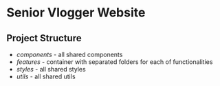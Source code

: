 # Senior Vlogger Website

## Project Structure
- *components* - all shared components
- *features* - container with separated folders for each of functionalities
- *styles* - all shared styles
- *utils* - all shared utils 